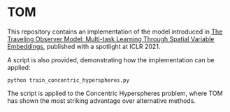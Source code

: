 # TOM

This repository contains an implementation of the model introduced in [The Traveling Observer Model: Multi-task Learning Through Spatial Variable Embeddings](https://arxiv.org/abs/2010.02354), published with a spotlight at ICLR 2021.

A script is also provided, demonstrating how the implementation can be applied:
```
python train_concentric_hyperspheres.py
```

The script is applied to the Concentric Hyperspheres problem, where TOM has shown the most striking advantage over alternative methods.
